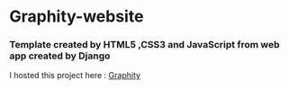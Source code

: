 # Graphity-website
### Template created by HTML5 ,CSS3 and JavaScript from web app created by Django
I hosted this project here : [Graphity](https://blissful-davinci-246a24.netlify.app/)


